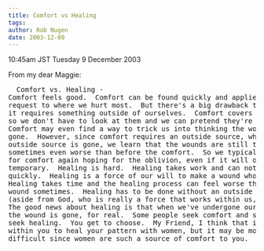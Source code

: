 ```yaml
---
title: Comfort vs Healing
tags: 
author: Rob Nugen
date: 2003-12-09
---
```


<p class=date>10:45am JST Tuesday 9 December 2003</p>

<p>From my dear Maggie:</p>

<pre>
  Comfort vs. Healing - 
Comfort feels good.  Comfort can be found quickly and applied at
request to where we hurt most.  But there's a big drawback to comfort,
it requires something outside of ourselves.  Comfort covers our wounds
so we don't have to look at them and we can pretend they're not there.
Comfort may even find a way to trick us into thinking the wound is
gone.  However, since comfort requires an outside source, when the
outside source is gone, we learn that the wounds are still there,
sometimes even worse than before the comfort.  So we typically look
for comfort again hoping for the oblivion, even if it will only be
temporary.  Healing is hard.  Healing takes work and can not be found
quickly.  Healing is a force of our will to make a wound whole again.
Healing takes time and the healing process can feel worse than the
wound sometimes.  Healing has to be done without an outside source
(aside from God, who is really a force that works within us, I think)
The good news about healing is that when we've undergone our process,
the wound is gone, for real.  Some people seek comfort and some people
seek healing.  You get to choose.  My Friend, I think that it is
within you to heal your pattern with women, but it may be more
difficult since women are such a source of comfort to you.
</pre>

